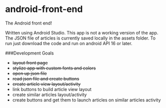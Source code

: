 # android-front-end
The Android front end!

Written using Android Studio. This app is not a working version of the app.
The JSON file of articles is currently saved locally in the assets folder.
To run just download the code and run on android API 16 or later.

###Development Goals
- <s>layout front page</s>
- <s>stylize app with custom fonts and colors</s>
- <s>open up json file</S>
- <s>read json file and create buttons</s>
- <s>create article view layout/activity</s>
- link buttons to build article view layout
- create similar articles layout/activity
- create buttons and get them to launch articles on similar articles activity
